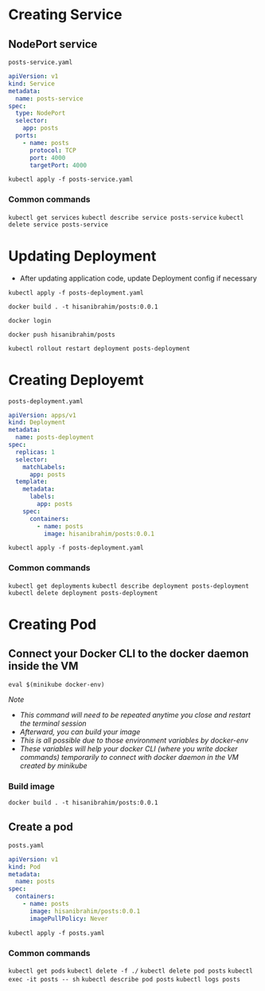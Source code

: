 # Creating Service

## NodePort service

`posts-service.yaml`

```yaml
apiVersion: v1
kind: Service
metadata:
  name: posts-service
spec:
  type: NodePort
  selector:
    app: posts
  ports:
    - name: posts
      protocol: TCP
      port: 4000
      targetPort: 4000
```

`kubectl apply -f posts-service.yaml`

### Common commands

`kubectl get services`
`kubectl describe service posts-service`
`kubectl delete service posts-service`

# Updating Deployment

- After updating application code, update Deployment config if necessary

`kubectl apply -f posts-deployment.yaml`

`docker build . -t hisanibrahim/posts:0.0.1`

`docker login`

`docker push hisanibrahim/posts`

`kubectl rollout restart deployment posts-deployment`

# Creating Deployemt

`posts-deployment.yaml`

```yaml
apiVersion: apps/v1
kind: Deployment
metadata:
  name: posts-deployment
spec:
  replicas: 1
  selector:
    matchLabels:
      app: posts
  template:
    metadata:
      labels:
        app: posts
    spec:
      containers:
        - name: posts
          image: hisanibrahim/posts:0.0.1
```

`kubectl apply -f posts-deployment.yaml`

### Common commands

`kubectl get deployments`
`kubectl describe deployment posts-deployment`
`kubectl delete deployment posts-deployment`

# Creating Pod

## Connect your Docker CLI to the docker daemon inside the VM

`eval $(minikube docker-env)`

_*Note*_

- _This command will need to be repeated anytime you close and restart the terminal session_
- _Afterward, you can build your image_
- _This is all possible due to those environment variables by docker-env_
- _These variables will help your docker CLI (where you write docker commands) temporarily to connect with docker daemon in the VM created by minikube_

### Build image

`docker build . -t hisanibrahim/posts:0.0.1`

## Create a pod

`posts.yaml`

```yaml
apiVersion: v1
kind: Pod
metadata:
  name: posts
spec:
  containers:
    - name: posts
      image: hisanibrahim/posts:0.0.1
      imagePullPolicy: Never
```

`kubectl apply -f posts.yaml`

### Common commands

`kubectl get pods`
`kubectl delete -f ./`
`kubectl delete pod posts`
`kubectl exec -it posts -- sh`
`kubectl describe pod posts`
`kubectl logs posts`
